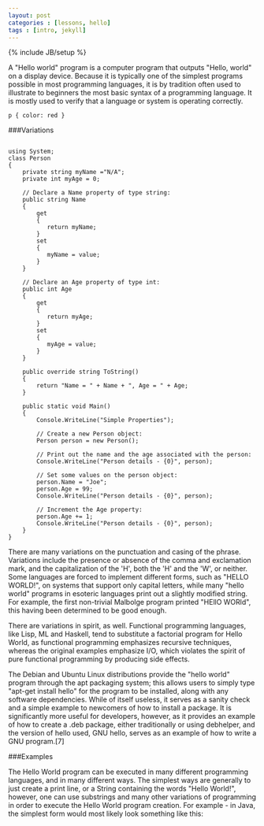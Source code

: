 ```yaml
---
layout: post
categories : [lessons, hello]
tags : [intro, jekyll]
---
```

{% include JB/setup %}


A "Hello world" program is a computer program that outputs "Hello, world" on a display device. Because it is typically one of the simplest programs possible in most programming languages, it is by tradition often used to illustrate to beginners the most basic syntax of a programming language. It is mostly used to verify that a language or system is operating correctly.

<pre><code class="language-css">p { color: red }</code></pre>

<!--more-->

###Variations

<pre><code class='language-csharp'>
using System;
class Person
{
    private string myName ="N/A";
    private int myAge = 0;

    // Declare a Name property of type string:
    public string Name
    {
        get 
        {
           return myName; 
        }
        set 
        {
           myName = value; 
        }
    }

    // Declare an Age property of type int:
    public int Age
    {
        get 
        { 
           return myAge; 
        }
        set 
        { 
           myAge = value; 
        }
    }

    public override string ToString()
    {
        return "Name = " + Name + ", Age = " + Age;
    }

    public static void Main()
    {
        Console.WriteLine("Simple Properties");

        // Create a new Person object:
        Person person = new Person();

        // Print out the name and the age associated with the person:
        Console.WriteLine("Person details - {0}", person);

        // Set some values on the person object:
        person.Name = "Joe";
        person.Age = 99;
        Console.WriteLine("Person details - {0}", person);

        // Increment the Age property:
        person.Age += 1;
        Console.WriteLine("Person details - {0}", person);
    }
}
</code></pre>

There are many variations on the punctuation and casing of the phrase. Variations include the presence or absence of the comma and exclamation mark, and the capitalization of the 'H', both the 'H' and the 'W', or neither. Some languages are forced to implement different forms, such as "HELLO WORLD!", on systems that support only capital letters, while many "hello world" programs in esoteric languages print out a slightly modified string. For example, the first non-trivial Malbolge program printed "HEllO WORld", this having been determined to be good enough.

There are variations in spirit, as well. Functional programming languages, like Lisp, ML and Haskell, tend to substitute a factorial program for Hello World, as functional programming emphasizes recursive techniques, whereas the original examples emphasize I/O, which violates the spirit of pure functional programming by producing side effects.

The Debian and Ubuntu Linux distributions provide the "hello world" program through the apt packaging system; this allows users to simply type "apt-get install hello" for the program to be installed, along with any software dependencies. While of itself useless, it serves as a sanity check and a simple example to newcomers of how to install a package. It is significantly more useful for developers, however, as it provides an example of how to create a .deb package, either traditionally or using debhelper, and the version of hello used, GNU hello, serves as an example of how to write a GNU program.[7]

###Examples

The Hello World program can be executed in many different programming languages, and in many different ways. The simplest ways are generally to just create a print line, or a String containing the words "Hello World!", however, one can use substrings and many other variations of programming in order to execute the Hello World program creation. For example - in Java, the simplest form would most likely look something like this:
